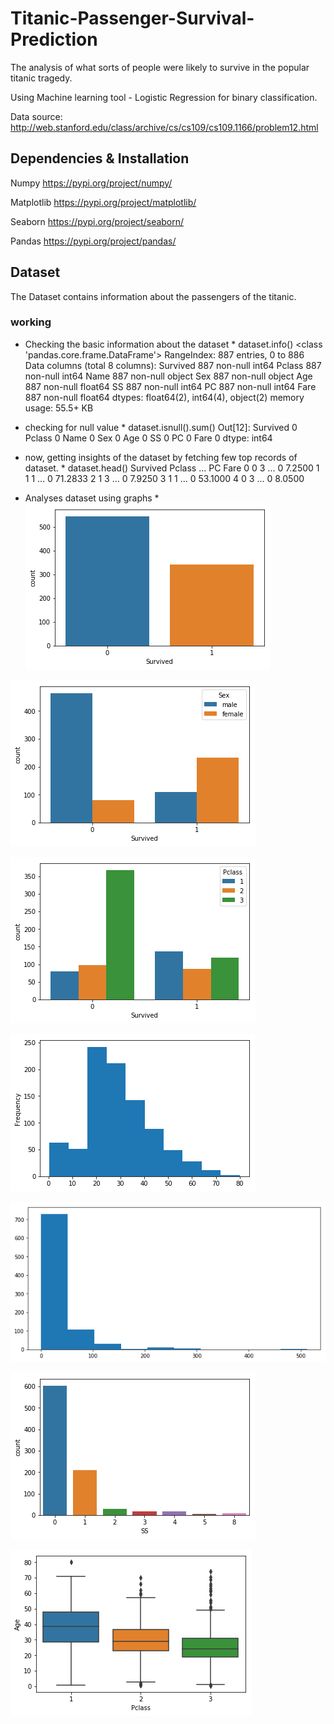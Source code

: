 # Titanic-Passenger-Survival-Prediction
The analysis of what sorts of people were likely to survive in the popular titanic tragedy.

Using Machine learning tool - Logistic Regression for binary classification.

Data source: http://web.stanford.edu/class/archive/cs/cs109/cs109.1166/problem12.html 

## Dependencies & Installation
Numpy https://pypi.org/project/numpy/

Matplotlib https://pypi.org/project/matplotlib/

Seaborn https://pypi.org/project/seaborn/

Pandas https://pypi.org/project/pandas/

## Dataset
The Dataset contains information about the passengers of the titanic.


### working 
* Checking the basic information about the dataset *
dataset.info()
<class 'pandas.core.frame.DataFrame'>
RangeIndex: 887 entries, 0 to 886
Data columns (total 8 columns):
Survived    887 non-null int64
Pclass      887 non-null int64
Name        887 non-null object
Sex         887 non-null object
Age         887 non-null float64
SS          887 non-null int64
PC          887 non-null int64
Fare        887 non-null float64
dtypes: float64(2), int64(4), object(2)
memory usage: 55.5+ KB

* checking for null value *
dataset.isnull().sum()
Out[12]: 
Survived    0
Pclass      0
Name        0
Sex         0
Age         0
SS          0
PC          0
Fare        0
dtype: int64


* now, getting insights of the dataset by fetching few top records of dataset. *
dataset.head() 
Survived  Pclass   ...    PC     Fare
0         0       3   ...     0   7.2500
1         1       1   ...     0  71.2833
2         1       3   ...     0   7.9250
3         1       1   ...     0  53.1000
4         0       3   ...     0   8.0500



* Analyses dataset using graphs *
![Image of bar graph](https://github.com/prashantsihag03/Titanic-Passenger-Survival-Prediction/blob/master/graphs/survived_graph.png)

![Image of bar graph](https://github.com/prashantsihag03/Titanic-Passenger-Survival-Prediction/blob/master/graphs/survival_wrt_gender.png)

![Image of bar graph](https://github.com/prashantsihag03/Titanic-Passenger-Survival-Prediction/blob/master/graphs/Survival_wrt_pclass.png)

![Image of bar graph](https://github.com/prashantsihag03/Titanic-Passenger-Survival-Prediction/blob/master/graphs/freq_wrt_age.png)

![Image of bar graph](https://github.com/prashantsihag03/Titanic-Passenger-Survival-Prediction/blob/master/graphs/freq_wrt_fare.png)

![Image of bar graph](https://github.com/prashantsihag03/Titanic-Passenger-Survival-Prediction/blob/master/graphs/count_wrt_ss.png)

![Image of bar graph](https://github.com/prashantsihag03/Titanic-Passenger-Survival-Prediction/blob/master/graphs/age_wrt_pclass.png)

